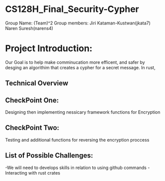 # CS128H_Final_Security-Cypher

Group Name: (Team)^2
Group members: 
Jiri Kataman-Kustwan(jkata7)  
Naren Suresh(narens4)

# Project Introduction:

Our Goal is to help make comminucation more efficent, and safer by desging an algorithim that creates a cypher for a secret message. In rust, 
## Technical Overview


## CheckPoint One:
Designing then implementing nessicary framework functions for Encryption
## CheckPoint Two:
Testing and additional functions for reversing the encryption proccess

## List of Possible Challenges:
-We will need to develops skills in relation to using github commands
-Interacting with rust crates
